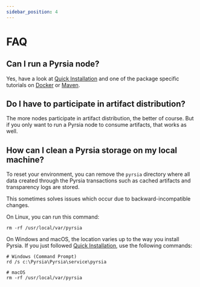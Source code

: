```yaml
---
sidebar_position: 4
---
```


# FAQ

## Can I run a Pyrsia node?

Yes, have a look at [Quick Installation](/docs/tutorials/quick-installation.mdx)
and one of the package specific tutorials on [Docker](/docs/tutorials/docker/) or [Maven](/docs/tutorials/maven/).

## Do I have to participate in artifact distribution?

The more nodes participate in artifact distribution, the better of course. But if
you only want to run a Pyrsia node to consume artifacts, that works as well.

## How can I clean a Pyrsia storage on my local machine?

To reset your environment, you can remove the `pyrsia` directory where all data created through the Pyrsia transactions such as cached artifacts and transparency logs are stored.

This sometimes solves issues which occur due to backward-incompatible changes.

On Linux, you can run this command:

```shell
rm -rf /usr/local/var/pyrsia
```

On Windows and macOS, the location varies up to the way you install Pyrsia.
If you just followed [Quick Installation](/docs/tutorials/quick-installation.mdx), use the following commands:

```shell
# Windows (Command Prompt)
rd /s c:\Pyrsia\Pyrsia\service\pyrsia
```

```shell
# macOS
rm -rf /usr/local/var/pyrsia
```
